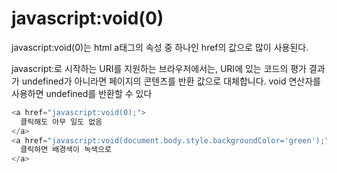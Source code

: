 # javascript:void(0)

javascript:void(0)는 html a태그의 속성 중 하나인 href의 값으로 많이 사용된다.

javascript:로 시작하는 URI를 지원하는 브라우저에서는, URI에 있는 코드의 평가 결과가 undefined가 아니라면 페이지의 콘텐츠를 반환 값으로 대체합니다. void 연산자를 사용하면 undefined를 반환할 수 있다

```javascript
<a href="javascript:void(0);">
  클릭해도 아무 일도 없음
</a>
<a href="javascript:void(document.body.style.backgroundColor='green');">
  클릭하면 배경색이 녹색으로
</a>
```